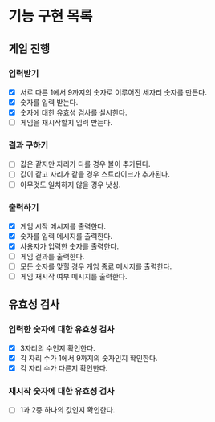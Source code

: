 # 기능 구현 목록

## 게임 진행

### 입력받기

- [x] 서로 다른 1에서 9까지의 숫자로 이루어진 세자리 숫자를 만든다.
- [x] 숫자를 입력 받는다.
- [x] 숫자에 대한 유효성 검사를 실시한다.
- [ ] 게임을 재시작할지 입력 받는다.

### 결과 구하기

- [ ] 값은 같지만 자리가 다를 경우 볼이 추가된다.
- [ ] 값이 같고 자리가 같을 경우 스트라이크가 추가된다.
- [ ] 아무것도 일치하지 않을 경우 낫싱.

### 출력하기

- [x] 게임 시작 메시지를 출력한다.
- [x] 숫자를 입력 메시지를 출력한다.
- [x] 사용자가 입력한 숫자를 출력한다.
- [ ] 게임 결과를 출력한다.
- [ ] 모든 숫자를 맞힐 경우 게임 종료 메시지를 출력한다.
- [ ] 게임 재시작 여부 메시지를 출력한다.

## 유효성 검사

### 입력한 숫자에 대한 유효성 검사

- [x] 3자리의 수인지 확인한다.
- [x] 각 자리 수가 1에서 9까지의 숫자인지 확인한다.
- [x] 각 자리 수가 다른지 확인한다.

### 재시작 숫자에 대한 유효성 검사

- [ ] 1과 2중 하나의 값인지 확인한다.
